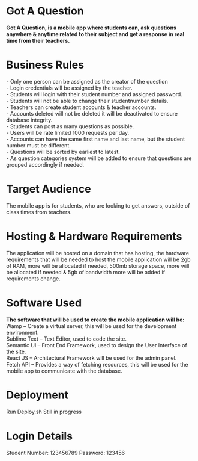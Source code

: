 # Got A Question

**Got A Question, is a mobile app where students can, ask questions anywhere & anytime related to their subject and get a response in real time from their teachers.**

<h1>Business Rules</h1>
- Only one person can be assigned as the creator of the question
<br>
-	Login credentials will be assigned by the teacher.
<br>
-	Students will login with their student number and assigned password.
<br>
-	Students will not be able to change their studentnumber details.
<br>
-	Teachers can create student accounts & teacher accounts.
<br>
-	Accounts deleted will not be deleted it will be deactivated to ensure database integrity.
<br>
-	Students can post as many questions as possible.
<br>
-	Users will be rate limited 1000 requests per day.
<br>
-	Accounts can have the same first name and last name, but the student number must be different.
<br>
-	Questions will be sorted by earliest to latest.
<br>
-	As question categories system will be added to ensure that questions are grouped accordingly if needed.

<h1>Target Audience</h1>
The mobile app is for students, who are looking to get answers, outside of class times from teachers.

<h1>Hosting & Hardware Requirements</h1>
The application will be hosted on a domain that has hosting, the hardware requirements that will be needed to host the mobile application will be 2gb of RAM, more will be allocated if needed, 500mb storage space, more will be allocated if needed & 5gb of bandwidth more will be added if requirements change.

<h1>Software Used</h1>

**The software that will be used to create the mobile application will be:**
Wamp – Create a virtual server, this will be used for the development environment.
<br>
Sublime Text – Text Editor, used to code the site.
<br>
Semantic UI – Front End Framework, used to design the User Interface of the site.
<br>
React JS – Architectural Framework will be used for the admin panel.
<br>
Fetch API – Provides a way of fetching resources, this will be used for the mobile app to communicate with the database.
<br>

<h1>Deployment</h1>

Run Deploy.sh
Still in progress

<h1>Login Details</h1>
Student Number: 123456789
Password: 123456


